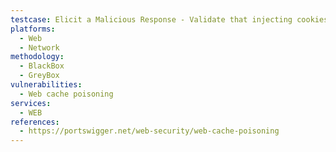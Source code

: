 ```yaml
---
testcase: Elicit a Malicious Response - Validate that injecting cookies (e.g., Cookie; lang=pl) into unkeyed cookie headers can alter language-specific content and be reflected unsafely. Web (HTTP/HTTPS) service
platforms: 
  - Web
  - Network
methodology: 
  - BlackBox
  - GreyBox
vulnerabilities:
  - Web cache poisoning
services:
  - WEB
references:
  - https://portswigger.net/web-security/web-cache-poisoning
---
```

